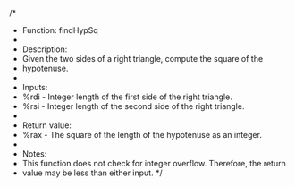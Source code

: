 
/*
 * Function: findHypSq
 *
 * Description:
 *  Given the two sides of a right triangle, compute the square of the
 *  hypotenuse.
 *
 * Inputs:
 *  %rdi - Integer length of the first side of the right triangle.
 *  %rsi - Integer length of the second side of the right triangle.
 *
 * Return value:
 *  %rax - The square of the length of the hypotenuse as an integer.
 *
 * Notes:
 *  This function does not check for integer overflow.  Therefore, the return
 *  value may be less than either input.
 */
